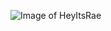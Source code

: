 ![Image of HeyItsRae](https://avatars1.githubusercontent.com/u/68724051?s=400&u=d7c4d458a213c1bab009d2f0797c4c9e8171f65c&v=4)
